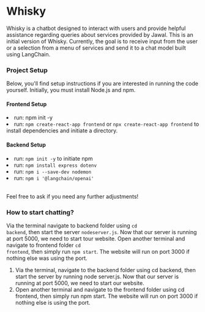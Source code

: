 # Whisky
Whisky is a chatbot designed to interact with users and provide helpful assistance regarding queries about services provided by Jawal. This is an initial version of Whisky. Currently, the goal is to receive input from the user or a selection from a menu of services and send it to a chat model built using LangChain.

### Project Setup
Below, you'll find setup instructions if you are interested in running the code yourself. Initially, you must install Node.js and npm.

#### Frontend Setup
<li>run: npm init -y</li>
<li>run: <code>npm create-react-app frontend</code> or <code>npx create-react-app frontend</code> to install dependencies and initiate a directory.</li>

#### Backend Setup
<li>run: <code>npm init -y</code> to initiate npm</li>
<li>run: <code>npm install express dotenv</code></li>
<li>run: <code>npm i --save-dev nodemon</code></li>
<li>run: <code>npm i '@langchain/openai'</code></li>
<br>
<p>Feel free to ask if you need any further adjustments!</p>

### How to start chatting?
Via the terminal navigate to backend folder using <code>cd backend</code>, then start the server <code>nodeserver.js</code>. Now that our server is running at port 5000, we need to start tour website.
Open another terminal and navigate to frontend folder <code>cd frontend</code>, then simply run <code>npm start</code>. The website will run on port 3000 if nothing else was using the port.
<ol>
  <li>Via the terminal, navigate to the backend folder using cd backend, then start the server by running node server.js. Now that our server is running at port 5000, we need to start our website.</li>
  <li>Open another terminal and navigate to the frontend folder using cd frontend, then simply run npm start. The website will run on port 3000 if nothing else is using the port.</li>  
</ol>
